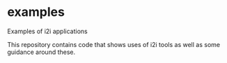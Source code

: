# examples

Examples of i2i applications

This repository contains code that shows uses of i2i tools as well as some guidance around these.
